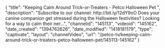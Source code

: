 {
    "title": "Keeping Calm Around Trick-or-Treaters - Petco Halloween Pet ",
    "description": "Subscribe to our channel: http:\/\/bit.ly\/12dY9oO Does your canine companion get stressed during the Halloween festivities? Looking for a way to calm their ner...",
    "channelid": "145113",
    "videoid": "145162",
    "date_created": "1394762626",
    "date_modified": "1418181179",
    "type": "captivate",
    "layout": "channelVideo",
    "url": "\/petco-tv\/keeping-calm-around-trick-or-treaters-petco-halloween-pet\/145113-145162"
}